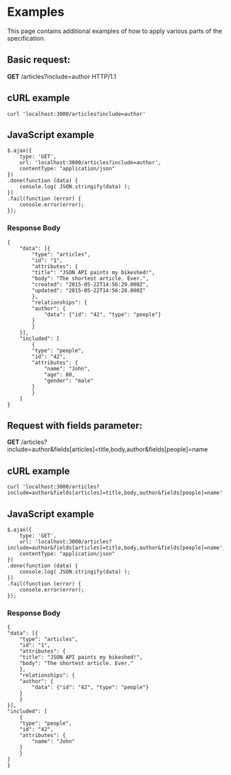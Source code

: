 # Examples
This page contains additional examples of how to apply various parts of the specification.

## Basic request:
__GET__ /articles?include=author HTTP/1.1

## cURL example

    curl 'localhost:3000/articles?include=author'

## JavaScript example

    $.ajax({
        type: 'GET',
        url: 'localhost:3000/articles?include=author',
        contentType: "application/json"
    })
    .done(function (data) {
        console.log( JSON.stringify(data) );
    })
    .fail(function (error) {
        console.error(error);
    });

### Response Body
    {
        "data": [{
            "type": "articles",
            "id": "1",
            "attributes": {
            "title": "JSON API paints my bikeshed!",
            "body": "The shortest article. Ever.",
            "created": "2015-05-22T14:56:29.000Z",
            "updated": "2015-05-22T14:56:28.000Z"
            },
            "relationships": {
            "author": {
                "data": {"id": "42", "type": "people"}
            }
            }
        }],
        "included": [
            {
            "type": "people",
            "id": "42",
            "attributes": {
                "name": "John",
                "age": 80,
                "gender": "male"
            }
            }
        ]
    }
## Request with fields parameter:
__GET__ /articles?include=author&fields[articles]=title,body,author&fields[people]=name 

## cURL example

    curl 'localhost:3000/articles?include=author&fields[articles]=title,body,author&fields[people]=name'

## JavaScript example

    $.ajax({
        type: 'GET',
        url: 'localhost:3000/articles?include=author&fields[articles]=title,body,author&fields[people]=name',
        contentType: "application/json"
    })
    .done(function (data) {
        console.log( JSON.stringify(data) );
    })
    .fail(function (error) {
        console.error(error);
    });

### Response Body
    {
    "data": [{
        "type": "articles",
        "id": "1",
        "attributes": {
        "title": "JSON API paints my bikeshed!",
        "body": "The shortest article. Ever."
        },
        "relationships": {
        "author": {
            "data": {"id": "42", "type": "people"}
        }
        }
    }],
    "included": [
        {
        "type": "people",
        "id": "42",
        "attributes": {
            "name": "John"
        }
        }
    ]
    }
